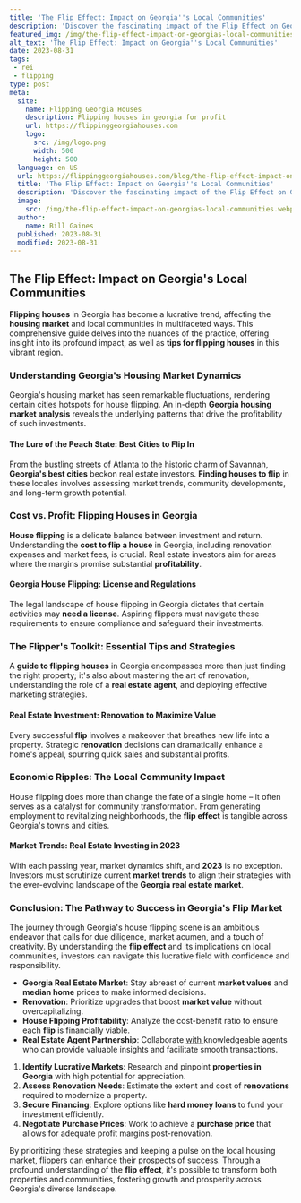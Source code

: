 ```yaml
---
title: 'The Flip Effect: Impact on Georgia''s Local Communities'
description: 'Discover the fascinating impact of the Flip Effect on Georgia''s local communities. A curious exploration of the transformative changes taking place.'
featured_img: /img/the-flip-effect-impact-on-georgias-local-communities.webp
alt_text: 'The Flip Effect: Impact on Georgia''s Local Communities'
date: 2023-08-31
tags:
 - rei
 - flipping
type: post
meta:
  site:
    name: Flipping Georgia Houses
    description: Flipping houses in georgia for profit
    url: https://flippinggeorgiahouses.com
    logo:
      src: /img/logo.png
      width: 500
      height: 500
  language: en-US
  url: https://flippinggeorgiahouses.com/blog/the-flip-effect-impact-on-georgias-local-communities
  title: 'The Flip Effect: Impact on Georgia''s Local Communities'
  description: 'Discover the fascinating impact of the Flip Effect on Georgia''s local communities. A curious exploration of the transformative changes taking place.'
  image:
    src: /img/the-flip-effect-impact-on-georgias-local-communities.webp
  author:
    name: Bill Gaines
  published: 2023-08-31
  modified: 2023-08-31
---
```



## The Flip Effect: Impact on Georgia's Local Communities

**Flipping houses** in Georgia has become a lucrative trend, affecting the **housing market** and local communities in multifaceted ways. This comprehensive guide delves into the nuances of the practice, offering insight into its profound impact, as well as **tips for flipping houses** in this vibrant region.

### Understanding Georgia's Housing Market Dynamics

Georgia's housing market has seen remarkable fluctuations, rendering certain cities hotspots for house flipping. An in-depth **Georgia housing market analysis** reveals the underlying patterns that drive the profitability of such investments.

#### The Lure of the Peach State: Best Cities to Flip In

From the bustling streets of Atlanta to the historic charm of Savannah, **Georgia's best cities** beckon real estate investors. **Finding houses to flip** in these locales involves assessing market trends, community developments, and long-term growth potential.

### Cost vs. Profit: Flipping Houses in Georgia

**House flipping** is a delicate balance between investment and return. Understanding the **cost to flip a house** in Georgia, including renovation expenses and market fees, is crucial. Real estate investors aim for areas where the margins promise substantial **profitability**.

#### Georgia House Flipping: License and Regulations

The legal landscape of house flipping in Georgia dictates that certain activities may **need a license**. Aspiring flippers must navigate these requirements to ensure compliance and safeguard their investments.

### The Flipper's Toolkit: Essential Tips and Strategies

A **guide to flipping houses** in Georgia encompasses more than just finding the right property; it's also about mastering the art of renovation, understanding the role of a **real estate agent**, and deploying effective marketing strategies.

#### Real Estate Investment: Renovation to Maximize Value

Every successful **flip** involves a makeover that breathes new life into a property. Strategic **renovation** decisions can dramatically enhance a home's appeal, spurring quick sales and substantial profits.

### Economic Ripples: The Local Community Impact

House flipping does more than change the fate of a single home – it often serves as a catalyst for community transformation. From generating employment to revitalizing neighborhoods, the **flip effect** is tangible across Georgia's towns and cities.

#### Market Trends: Real Estate Investing in 2023

With each passing year, market dynamics shift, and **2023** is no exception. Investors must scrutinize current **market trends** to align their strategies with the ever-evolving landscape of the **Georgia real estate market**.

### Conclusion: The Pathway to Success in Georgia's Flip Market

The journey through Georgia's house flipping scene is an ambitious endeavor that calls for due diligence, market acumen, and a touch of creativity. By understanding the **flip effect** and its implications on local communities, investors can navigate this lucrative field with confidence and responsibility.
  - **Georgia Real Estate Market**: Stay abreast of current **market values** and **median home** prices to make informed decisions.
  - **Renovation**: Prioritize upgrades that boost **market value** without overcapitalizing.
  - **House Flipping Profitability**: Analyze the cost-benefit ratio to ensure each **flip** is financially viable.
  - **Real Estate Agent Partnership**: Collaborate [with  ](https://flippinggeorgiahouses.com/blog/historical-flips-preserving-georgias-charm)knowledgeable agents who can provide valuable insights and facilitate smooth transactions.

1. **Identify Lucrative Markets**: Research and pinpoint **properties in Georgia** with high potential for appreciation.
2. **Assess Renovation Needs**: Estimate the extent and cost of **renovations** required to modernize a property.
3. **Secure Financing**: Explore options like **hard money loans** to fund your investment efficiently.
4. **Negotiate Purchase Prices**: Work to achieve a **purchase price** that allows for adequate profit margins post-renovation.

By prioritizing these strategies and keeping a pulse on the local housing market, flippers can enhance their prospects of success. Through a profound understanding of the **flip effect**, it's possible to transform both properties and communities, fostering growth and prosperity across Georgia's diverse landscape.